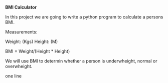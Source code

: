 **BMI Calculator**

In this project we are going to write a python program to calculate a persons BMI.

Measurements:

Weight: (Kgs)
Height: (M)

BMI = Weight/(Height * Height)

We will use  BMI to determin whether a person is underwheight, normal or overwheight.

one line